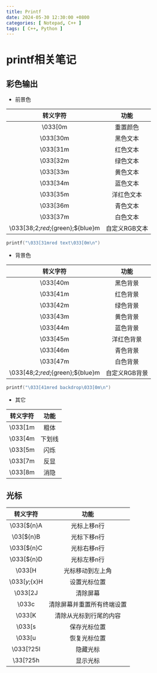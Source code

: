 ```yaml
---
title: Printf
date: 2024-05-30 12:30:00 +0800
categories: [ Notepad, C++ ]
tags: [ C++, Python ]
---
```


# printf相关笔记

## 彩色输出

- 前景色

|                转义字符                |    功能    |
|:----------------------------------:|:--------:|
|              \033[0m               |   重置颜色   |
|              \033[30m              |   黑色文本   |
|              \033[31m              |   红色文本   |
|              \033[32m              |   绿色文本   |
|              \033[33m              |   黄色文本   |
|              \033[34m              |   蓝色文本   |
|              \033[35m              |  洋红色文本   |
|              \033[36m              |   青色文本   |
|              \033[37m              |   白色文本   |
| \033[38;2;${red};${green};${blue}m | 自定义RGB文本 |

```C++
printf("\033[31mred text\033[0m\n")
```

- 背景色

|                转义字符                |    功能    |
|:----------------------------------:|:--------:|
|              \033[40m              |   黑色背景   |
|              \033[41m              |   红色背景   |
|              \033[42m              |   绿色背景   |
|              \033[43m              |   黄色背景   |
|              \033[44m              |   蓝色背景   |
|              \033[45m              |  洋红色背景   |
|              \033[46m              |   青色背景   |
|              \033[47m              |   白色背景   |
| \033[48;2;${red};${green};${blue}m | 自定义RGB背景 |

```C++
printf("\033[41mred backdrop\033[0m\n")
```

- 其它

|  转义字符   | 功能  |
|:-------:|:---:|
| \033[1m | 粗体  |
| \033[4m | 下划线 |
| \033[5m | 闪烁  |
| \033[7m | 反显  |
| \033[8m | 消隐  |

## 光标

|      转义字符       |      功能       |
|:---------------:|:-------------:|
|   \033[${n}A    |    光标上移n行     |
|    \03[${n}B    |    光标下移n行     |
|   \033[${n}C    |    光标右移n行     |
|   \033[${n}D    |    光标左移n行     |
|     \033[H      |   光标移动到左上角    |
| \033[${y};${x}H |    设置光标位置     |
|     \033[2J     |     清除屏幕      |
|      \033c      | 清除屏幕并重置所有终端设置 |
|     \033[K      |  清除从光标到行尾的内容  |
|     \033[s      |    保存光标位置     |
|     \033[u      |    恢复光标位置     |
|    \033[?25l    |     隐藏光标      |
|    \33[?25h     |     显示光标      |
